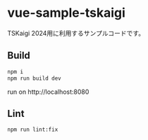 # vue-sample-tskaigi
TSKaigi 2024用に利用するサンプルコードです。

## Build

```.sh
npm i
npm run build dev
```

run on http://localhost:8080

## Lint

```.sh
npm run lint:fix
```